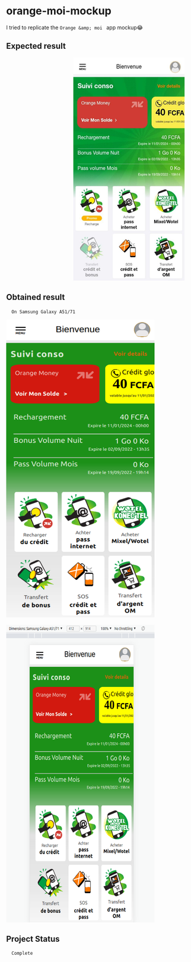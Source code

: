 # orange-moi-mockup
I tried to replicate the `Orange &amp; moi ` app mockup😂

## Expected result 
&nbsp;&nbsp;&nbsp;&nbsp;&nbsp;&nbsp;&nbsp;&nbsp;&nbsp;&nbsp;&nbsp;&nbsp;&nbsp;&nbsp;&nbsp;&nbsp;&nbsp;&nbsp;&nbsp;&nbsp;&nbsp;&nbsp;&nbsp;&nbsp;&nbsp;&nbsp;&nbsp;&nbsp;&nbsp;&nbsp;&nbsp;&nbsp;&nbsp;&nbsp;&nbsp;&nbsp;&nbsp;&nbsp;&nbsp;&nbsp;&nbsp;&nbsp;&nbsp;&nbsp;&nbsp;&nbsp;<img src="images/OM_model.png" width="300" height="600">

## Obtained result 
      On Samsung Galaxy A51/71
<img src="images/OM_mockup1.png" width="400" height="800"> &nbsp;&nbsp;&nbsp;&nbsp;&nbsp;&nbsp;&nbsp;&nbsp;&nbsp;&nbsp;&nbsp;&nbsp;&nbsp;&nbsp;&nbsp;&nbsp;&nbsp;&nbsp;&nbsp;&nbsp;&nbsp;&nbsp;&nbsp;&nbsp;&nbsp;&nbsp;&nbsp;&nbsp;&nbsp;&nbsp;&nbsp;&nbsp;&nbsp;&nbsp;&nbsp; <img src="images/OM_mockup2.png" width="400" height="800">



## Project Status 
      Complete 
